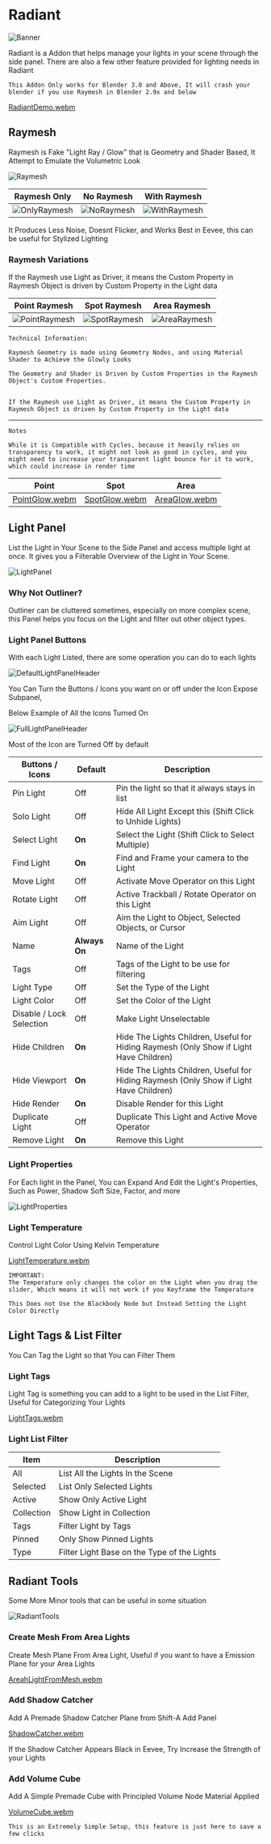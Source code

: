 # Radiant

![Banner](https://user-images.githubusercontent.com/79613445/210191579-2c2f9967-d397-4ef7-8330-bbb17eed17ea.png)

Radiant is a Addon that helps manage your lights in your scene through the side panel. There are also a few other feature provided for lighting needs in Radiant

	This Addon Only works for Blender 3.0 and Above, It will crash your blender if you use Raymesh in Blender 2.9x and below
	
[RadiantDemo.webm](https://user-images.githubusercontent.com/79613445/210191585-fed39e22-a5c7-4a76-957b-9c6537e01097.webm)

	
## Raymesh

Raymesh is Fake "Light Ray / Glow" that is Geometry and Shader Based, It Attempt to Emulate the Volumetric Look

![Raymesh](https://user-images.githubusercontent.com/79613445/210191597-350c2814-2db9-44b9-b9fd-11c6a87c60e9.png)


|Raymesh Only|No Raymesh|With Raymesh|
|--|--|--|
|![OnlyRaymesh](https://user-images.githubusercontent.com/79613445/210191608-5a94de7b-ffa9-408d-a949-ecbc6e7a8577.png) |![NoRaymesh](https://user-images.githubusercontent.com/79613445/210191619-f8b8babe-2e0b-452b-8aa0-ab25b257f197.png) |![WithRaymesh](https://user-images.githubusercontent.com/79613445/210191625-09423b17-e2a4-45f4-8eb3-13e0afaebc6a.png)|

It Produces Less Noise, Doesnt Flicker, and Works Best in Eevee, this can be useful for Stylized Lighting


### Raymesh Variations

If the Raymesh use Light as Driver, it means the Custom Property in Raymesh Object is driven by Custom Property in the Light data


|Point Raymesh|Spot Raymesh|Area Raymesh|
|--|--|--|
|![PointRaymesh](https://user-images.githubusercontent.com/79613445/210191637-d485439d-57f4-4ca2-a523-3b5bbe971618.png)|![SpotRaymesh](https://user-images.githubusercontent.com/79613445/210191640-ca693d1f-0eb7-409b-a090-cad23143bdfc.png)|![AreaRaymesh](https://user-images.githubusercontent.com/79613445/210191645-e5dbe08b-3e39-4f8e-8eb6-b8160dccb7d4.png)|


	Technical Information:
	
	Raymesh Geometry is made using Geometry Nodes, and using Material Shader to Achieve the Glowly Looks
	
	The Geometry and Shader is Driven by Custom Properties in the Raymesh Object's Custom Properties.
	
	
	If the Raymesh use Light as Driver, it means the Custom Property in Raymesh Object is driven by Custom Property in the Light data


---

	Notes
	
	While it is Compatible with Cycles, because it heavily relies on transparency to work, it might not look as good in cycles, and you might need to increase your transparent light bounce for it to work, which could increase in render time


| Point | Spot | Area |
| -- | -- | -- |
| [PointGlow.webm](https://user-images.githubusercontent.com/79613445/210192140-b8a05176-f411-4d4f-aa62-6c984535882e.webm) | [SpotGlow.webm](https://user-images.githubusercontent.com/79613445/210192145-1426b612-c764-41e9-ac78-795b8397876c.webm) | [AreaGlow.webm](https://user-images.githubusercontent.com/79613445/210192152-8ef7b7c1-47ba-4239-8b7f-9acffc5f9879.webm) |


## Light Panel

List the Light in Your Scene to the Side Panel and access multiple light at once. It gives you a Filterable Overview of the Light in Your Scene.

![LightPanel](https://user-images.githubusercontent.com/79613445/210191730-da9397ad-cab5-42cc-9f96-08e1ebd16fa2.png)

### Why Not Outliner?

Outliner can be cluttered sometimes, especially on more complex scene, this Panel helps you focus on the Light and filter out other object types.

### Light Panel Buttons

With each Light Listed, there are some operation you can do to each lights


![DefaultLightPanelHeader](https://user-images.githubusercontent.com/79613445/210191722-75dc6fdb-023e-4512-9a3d-e54135cee010.png)

You Can Turn the Buttons / Icons you want on or off under the Icon Expose Subpanel,

Below Example of All the Icons Turned On

![FullLightPanelHeader](https://user-images.githubusercontent.com/79613445/210191726-555e0f61-76e9-4e25-8f43-2a86022c2dc6.png)


Most of the Icon are Turned Off by default


| Buttons / Icons | Default | Description |
| -- | -- | -- |
| Pin Light | Off | Pin the light so that it always stays in list |
| Solo Light| Off |  	Hide All Light Except this (Shift Click to Unhide Lights) |
| Select Light | **On** | Select the Light (Shift Click to Select Multiple) |
| Find Light | **On** |  Find and Frame your camera to the Light |
| Move Light | Off | Activate Move Operator on this Light |
| Rotate Light | Off | Active Trackball / Rotate Operator on this Light |
| Aim Light | Off | Aim the Light to Object, Selected Objects, or Cursor |
| Name | **Always On** | Name of the Light |
| Tags | Off | Tags of the Light to be use for filtering |
| Light Type | Off | Set the Type of the Light |
| Light Color | Off | Set the Color of the Light |
| Disable / Lock Selection | Off | Make Light Unselectable |
| Hide Children | **On** | Hide The Lights Children, Useful for Hiding Raymesh (Only Show if Light Have Children) |
| Hide Viewport | **On** | Hide The Lights Children, Useful for Hiding Raymesh (Only Show if Light Have Children) |
| Hide Render | **On** | Disable Render for this Light |
| Duplicate Light | Off | Duplicate This Light and Active Move Operator |
| Remove Light | **On** |  	Remove this Light |

### Light Properties

For Each light in the Panel, You can Expand And Edit the Light's Properties, Such as Power, Shadow Soft Size, Factor, and more

![LightProperties](https://user-images.githubusercontent.com/79613445/210191738-052e0327-38a3-441b-880d-5f5233702263.png)


### Light Temperature

Control Light Color Using Kelvin Temperature

[LightTemperature.webm](https://user-images.githubusercontent.com/79613445/210191713-7d4c17dc-6011-4b06-8b1d-b76112fa624c.webm)


	IMPORTANT:
	The Temperature only changes the color on the Light when you drag the slider, Which means it will not work if you Keyframe the Temperature
	
	This Does not Use the Blackbody Node but Instead Setting the Light Color Directly



## Light Tags & List Filter

You Can Tag the Light so that You can Filter Them

### Light Tags

Light Tag is something you can add to a light to be used in the List Filter, Useful for Categorizing Your Lights

[LightTags.webm](https://user-images.githubusercontent.com/79613445/210191830-24528efe-42b1-4921-acc0-94d25d186d32.webm)


### Light List Filter

| Item | Description |
| -- | -- |
| All |	List All the Lights In the Scene |
| Selected |	List Only Selected Lights |
| Active |	Show Only Active Light |
| Collection |	Show Light in Collection |
| Tags |	Filter Light by Tags |
| Pinned |	Only Show Pinned Lights |
| Type 	| Filter Light Base on the Type of the Lights |



## Radiant Tools

Some More Minor tools that can be useful in some situation

![RadiantTools](https://user-images.githubusercontent.com/79613445/210191743-cb067de2-20d4-4fb8-9305-a26edc3f6cf0.png)


### Create Mesh From Area Lights

Create Mesh Plane From Area Light, Useful if you want to have a Emission Plane for your Area Lights

[AreahLightFromMesh.webm](https://user-images.githubusercontent.com/79613445/210192070-6e5bd42b-3eae-4d05-98ed-8f3377be5dba.webm)


### Add Shadow Catcher

Add A Premade Shadow Catcher Plane from Shift-A Add Panel

[ShadowCatcher.webm](https://user-images.githubusercontent.com/79613445/210192096-b920f032-3caa-4c77-ae36-b8efaa67a06a.webm)


If the Shadow Catcher Appears Black in Eevee, Try Increase the Strength of your Lights


### Add Volume Cube

Add A Simple Premade Cube with Principled Volume Node Material Applied

[VolumeCube.webm](https://user-images.githubusercontent.com/79613445/210192118-e2938bff-564a-4b66-b7d8-fe2617ec878e.webm)


	This is an Extremely Simple Setup, this feature is just here to save a few clicks
